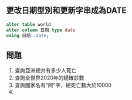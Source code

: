 ## 更改日期型別和更新字串成為DATE

```sql
alter table world 
alter column 日期 type date
using 日期::date;
```

## 問題
1. 查詢亞洲總共有多少人死亡
2. 查詢全世界2020年的總確診數
3. 查詢國家名有“阿”字，總死亡數大於10000
4. 
